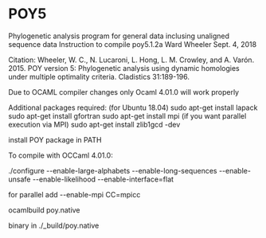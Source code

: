 # POY5
Phylogenetic analysis program for general data inclusing unaligned sequence data
Instruction to compile poy5.1.2a
Ward Wheeler 
Sept. 4, 2018

Citation: 
Wheeler, W. C., N. Lucaroni, L. Hong, L. M. Crowley, and A. Varón.  2015.  POY version 5: Phylogenetic analysis using dynamic homologies under multiple optimality criteria.  Cladistics 31:189-196.


Due to OCAML compiler changes only Ocaml 4.01.0 will work properly

Additional packages required: 
(for Ubuntu 18.04)
sudo apt-get install lapack
sudo apt-get install gfortran
sudo apt-get install mpi (if you want parallel execution via MPI)
sudo apt-get install zlib1gcd -dev

install POY package in PATH

To compile with OCCaml 4.01.0:

./configure --enable-large-alphabets --enable-long-sequences --enable-unsafe --enable-likelihood --enable-interface=flat

for parallel add --enable-mpi CC=mpicc

ocamlbuild poy.native

binary in ./_build/poy.native
